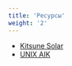 ```yaml
---
title: 'Ресурсы'
weight: '2'
---
```


- [Kitsune Solar](https://kitsune.solar/)
- [UNIX AIK](https://uaik.github.io/)
